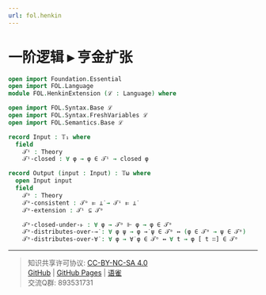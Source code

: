 ```yaml
---
url: fol.henkin
---
```


# 一阶逻辑 ▸ 亨金扩张

```agda
open import Foundation.Essential
open import FOL.Language
module FOL.HenkinExtension (ℒ : Language) where

open import FOL.Syntax.Base ℒ
open import FOL.Syntax.FreshVariables ℒ
open import FOL.Semantics.Base ℒ
```

```agda
record Input : 𝕋₁ where
  field
    𝒯ⁱ : Theory
    𝒯ⁱ-closed : ∀ φ → φ ∈ 𝒯ⁱ → closed φ
```

```agda
record Output (input : Input) : 𝕋ω where
  open Input input
  field
    𝒯ᵒ : Theory
    𝒯ᵒ-consistent : 𝒯ᵒ ⊫ ⊥̇ → 𝒯ⁱ ⊫ ⊥̇
    𝒯ᵒ-extension : 𝒯ⁱ ⊆ 𝒯ᵒ

    𝒯ᵒ-closed-under-⊩ : ∀ φ → 𝒯ᵒ ⊩ φ → φ ∈ 𝒯ᵒ
    𝒯ᵒ-distributes-over-→̇ : ∀ φ ψ → φ →̇ ψ ∈ 𝒯ᵒ ↔ (φ ∈ 𝒯ᵒ → ψ ∈ 𝒯ᵒ)
    𝒯ᵒ-distributes-over-∀̇ : ∀ φ → ∀̇ φ ∈ 𝒯ᵒ ↔ ∀ t → φ [ t ∷] ∈ 𝒯ᵒ
```

---
> 知识共享许可协议: [CC-BY-NC-SA 4.0](https://creativecommons.org/licenses/by-nc-sa/4.0/deed.zh)  
> [GitHub](https://github.com/choukh/MetaLogic/blob/main/src/FOL/HenkinExtension.lagda.md) | [GitHub Pages](https://choukh.github.io/MetaLogic/FOL.HenkinExtension.html) | [语雀](https://www.yuque.com/ocau/metalogic/fol.henkin)  
> 交流Q群: 893531731
